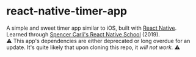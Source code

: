# react-native-timer-app
A simple and sweet timer app similar to iOS, built with [React Native](https://reactnative.dev/). Learned through [Spencer Carli's React Native School](https://learn.reactnativeschool.com/) (2019).  
⚠️ This app's dependencies are either deprecated or long overdue for an update. It's quite likely that upon cloning this repo, it _will not work._ ⚠️
